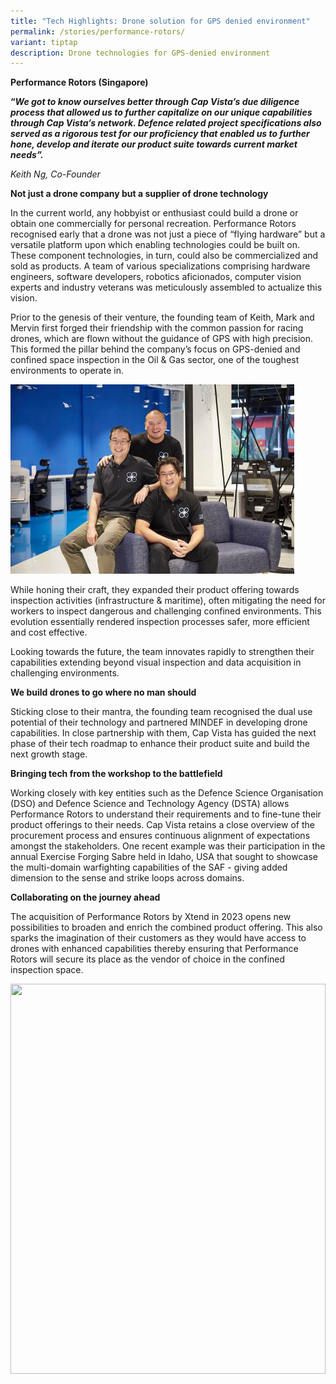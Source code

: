 ```yaml
---
title: "Tech Highlights: Drone solution for GPS denied environment"
permalink: /stories/performance-rotors/
variant: tiptap
description: Drone technologies for GPS-denied environment
---
```

<p><strong>Performance Rotors (Singapore)</strong><br></p><p><strong>“<em>We got to know ourselves better through Cap Vista’s due diligence process that allowed us to further capitalize on our unique capabilities through Cap Vista’s network. Defence related project specifications also served as a rigorous test for our proficiency that enabled us to further hone, develop and iterate our product suite towards current market needs”.</em></strong></p><p><em>Keith Ng, Co-Founder</em></p><p><strong>Not just a drone company but a supplier of drone technology</strong></p><p>In the current world, any hobbyist or enthusiast could build a drone or obtain one commercially for personal recreation. Performance Rotors recognised early that a drone was not just a piece of “flying hardware” but a versatile platform upon which enabling technologies could be built on. These component technologies, in turn, could also be commercialized and sold as products. A team of various specializations comprising hardware engineers, software developers, robotics aficionados, computer vision experts and industry veterans was meticulously assembled to actualize this vision.</p><p>Prior to the genesis of their venture, the founding team of Keith, Mark and Mervin first forged their friendship with the common passion for racing drones, which are flown without the guidance of GPS with high precision. This formed the pillar behind the company’s focus on GPS-denied and confined space inspection in the Oil &amp; Gas sector, one of the toughest environments to operate in.&nbsp;</p><div class="isomer-image-wrapper"><img style="width: 90%;" height="auto" width="100%" alt="" src="/images/PHOTO_2024_01_11_16_36_32.jpg"></div><p>While honing their craft, they expanded their product offering towards inspection activities (infrastructure &amp; maritime), often mitigating the need for workers to inspect dangerous and challenging confined environments. This evolution essentially rendered inspection processes safer, more efficient and cost effective.</p><p>Looking towards the future, the team innovates rapidly to strengthen their capabilities extending beyond visual inspection and data acquisition in challenging environments.&nbsp;&nbsp;</p><p><strong>We build drones to go where no man should</strong></p><p>Sticking close to their mantra, the founding team recognised the dual use potential of their technology and partnered MINDEF in developing drone capabilities. In close partnership with them, Cap Vista has guided the next phase of their tech roadmap to enhance their product suite and build the next growth stage.</p><p><strong>Bringing tech from the workshop to the battlefield</strong></p><p>Working closely with key entities such as the Defence Science Organisation (DSO) and Defence Science and Technology Agency (DSTA) allows Performance Rotors to understand their requirements and to fine-tune their product offerings to their needs. Cap Vista retains a close overview of the procurement process and ensures continuous alignment of expectations amongst the stakeholders. One recent example was their participation in the annual Exercise Forging Sabre held in Idaho, USA that sought to showcase the multi-domain warfighting capabilities of the SAF - giving added dimension to the sense and strike loops across domains.</p><p><strong>Collaborating on the journey ahead</strong></p><p>The acquisition of Performance Rotors by Xtend in 2023 opens new possibilities to broaden and enrich the combined product offering. This also sparks the imagination of their customers as they would have access to drones with enhanced capabilities thereby ensuring that Performance Rotors will secure its place as the vendor of choice in the confined inspection space.</p><div class="isomer-image-wrapper"><img style="width: 100%;" height="624" width="554.6772850562019" src="https://lh7-us.googleusercontent.com/ovSwPpbIqlIsZCojzbKDAmacmBtJfoq3jbuGbc7pCwb4aj8G2kR1wSQB4nXyzO2vP1LgsxcY59rXsWvjkMZAKoVdDh94ye7XraHzEqIaGrgL7sTX_vuOu65UySZhJmTeZNX7z29M7c3iDhQDCEi8qwI"></div><p><br></p>